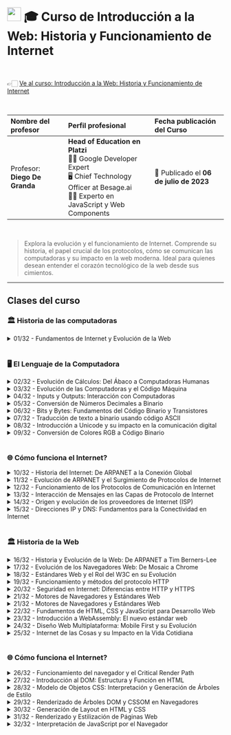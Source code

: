 
# <img width="32px" src="https://static.platzi.com/media/achievements/badge-intro-web-historia-12d10866-cec5-41bb-9ade-ced04aa1060f.png"/> 🎓 Curso de Introducción a la Web: Historia y Funcionamiento de Internet

  <br/>

  👉🏻 [Ve al curso: Introducción a la Web: Historia y Funcionamiento de Internet](https://platzi.com/cursos/introweb)
  
  <br/>

  | Nombre del profesor | Perfil profesional | Fecha publicación del Curso |
  | :--- | :--- | :--- |
  | Profesor: **Diego De Granda** | **Head of Education en Platzi** <br/> 👨‍🏫 Google Developer Expert <br/> 🖥️ Chief Technology Officer at Besage.ai <br/> 👨‍💻 Experto en JavaScript y Web Components | 📅 Publicado el **06 de julio de 2023** |
  
  <br/>


> Explora la evolución y el funcionamiento de Internet. Comprende su historia, el papel crucial de los protocolos, cómo se comunican las computadoras y su impacto en la web moderna. Ideal para quienes desean entender el corazón tecnológico de la web desde sus cimientos.

---

## Clases del curso

### 🏛️ Historia de las computadoras

<details>
  <summary>01/32 - Fundamentos de Internet y Evolución de la Web</summary>
  <br/>

  ## ¿Cuál fue el origen de las computadoras?
  La historia de cómo las computadoras llegaron a ser lo que son hoy es fascinante y marca una evolución destacada de la tecnología. Desde sus inicios con herramientas tan simples como el Abaco hasta convertirse en las poderosas máquinas que conocemos hoy, el panorama computacional ha tenido un recorrido largo e innovador. El interés humano por mejorar los cálculos y registrar operaciones efectivamente fue el motor principal que impulsó este desarrollo. Acompáñame en este recorrido por el tiempo.
  <br/><br/>

  ### ¿Cómo resolvían matemáticas las civilizaciones antiguas?
  A lo largo de los siglos, la necesidad de realizar cálculos precisos llevó a la invención de herramientas que facilitaran esta tarea. Entre éstas, destacan:

  - **El Ábaco**: Considerado la primera "computadora" por su capacidad para realizar y registrar operaciones matemáticas. Era esencial en mercados y transacciones complejas, permitiendo llevar históricos de cuentas.
  - **Máquinas no electrónicas**: Tras el ábaco, la evolución tecnológica nos llevó a dispositivos que, sin usar electricidad, aumentaban la eficiencia y precisión de los cálculos.


  ## ¿Qué son las "primeras computadoras"?
  Antes de la era digital, el término "computadora" se refería a personas especializadas en resolver cálculos complejos. Estas personas, con su experticia, ayudaban a solucionar problemas matemáticos de manera rápida y precisa, mucho antes de que existieran las calculadoras electrónicas.

  ## ¿Cómo influyó la necesidad de precisión en los cálculos complejos?
  La búsqueda constante de resultados sin errores en operaciones matemáticas fue vital para el progreso tecnológico. Documentos y libros con fórmulas preestablecidas comenzaron a ser parte del proceso computacional. Estos libros permitían obtener soluciones rápidas y precisas ante problemas matemáticos desafiantes.

  ## ¿Cómo fue la transición hacia las computadoras electrónicas?
  La evolución desde "computadoras humanas" hacia computadoras electrónicas marcó un hito. Esta transformación no ocurrió de la noche a la mañana. Nació de la necesidad de manejar grandes volúmenes de operaciones más rápidamente y con máxima precisión, algo que las computadoras humanas ya no podían soportar con la misma velocidad.

  La tecnología continuó mejorando hasta desarrollar lo que hoy conocemos como computadoras de escritorio, donde los procesos que antes requerían mucho tiempo ahora se realizan en milisegundos. Las computadoras de hoy demuestran cuán lejos hemos llegado desde aquellos primeros pasos con el ábaco y las personas ordenador.

  ## Impulsa tu aprendizaje
  Conocer la historia de las computadoras nos brinda una perspectiva más amplia de cómo nuestras necesidades y desafíos cotidianos pueden dar lugar a grandes avances. Te animo a seguir explorando sobre la evolución tecnológica; cada descubrimiento pasado nos ofrece lecciones valiosas para innovar en el presente y el futuro.

  ---

  [Curso de Historia de la Programación](https://platzi.com/cursos/historia-programacion)

</details>
<br/>

### 🖥️ El Lenguaje de la Computadora
<details>
  <summary>02/32 - Evolución de Cálculos: Del Ábaco a Computadoras Humanas</summary>
  <br/>

  ## **¿Cuál fue el origen de las computadoras?**

  La historia de cómo las computadoras llegaron a ser lo que son hoy es fascinante y marca una evolución destacada de la tecnología. Desde sus inicios con herramientas tan simples como el Abaco hasta convertirse en las poderosas máquinas que conocemos hoy, el panorama computacional ha tenido un recorrido largo e innovador. El interés humano por mejorar los cálculos y registrar operaciones efectivamente fue el motor principal que impulsó este desarrollo. Acompáñame en este recorrido por el tiempo.

  ### ¿Cómo resolvían matemáticas las civilizaciones antiguas?

  A lo largo de los siglos, la necesidad de realizar cálculos precisos llevó a la invención de herramientas que facilitaran esta tarea. Entre éstas, destacan:

  - **El Ábaco**: Considerado la primera "computadora" por su capacidad para realizar y registrar operaciones matemáticas. Era esencial en mercados y transacciones complejas, permitiendo llevar históricos de cuentas.
  - **Máquinas no electrónicas**: Tras el ábaco, la evolución tecnológica nos llevó a dispositivos que, sin usar electricidad, aumentaban la eficiencia y precisión de los cálculos.

  ### ¿Qué son las "primeras computadoras"?

  Antes de la era digital, el término "computadora" se refería a personas especializadas en resolver cálculos complejos. Estas personas, con su experticia, ayudaban a solucionar problemas matemáticos de manera rápida y precisa, mucho antes de que existieran las calculadoras electrónicas.

  ### ¿Cómo influyó la necesidad de precisión en los cálculos complejos?

  La búsqueda constante de resultados sin errores en operaciones matemáticas fue vital para el progreso tecnológico. Documentos y libros con fórmulas preestablecidas comenzaron a ser parte del proceso computacional. Estos libros permitían obtener soluciones rápidas y precisas ante problemas matemáticos desafiantes.

  ## **¿Cómo fue la transición hacia las computadoras electrónicas?**

  La evolución desde "computadoras humanas" hacia computadoras electrónicas marcó un hito. Esta transformación no ocurrió de la noche a la mañana. Nació de la necesidad de manejar grandes volúmenes de operaciones más rápidamente y con máxima precisión, algo que las computadoras humanas ya no podían soportar con la misma velocidad.

  La tecnología continuó mejorando hasta desarrollar lo que hoy conocemos como computadoras de escritorio, donde los procesos que antes requerían mucho tiempo ahora se realizan en milisegundos. Las computadoras de hoy demuestran cuán lejos hemos llegado desde aquellos primeros pasos con el ábaco y las personas ordenador.

  ## **Impulsa tu aprendizaje**

  Conocer la historia de las computadoras nos brinda una perspectiva más amplia de cómo nuestras necesidades y desafíos cotidianos pueden dar lugar a grandes avances. Te animo a seguir explorando sobre la evolución tecnológica; cada descubrimiento pasado nos ofrece lecciones valiosas para innovar en el presente y el futuro.

  ---

  [Curso de Historia de la Programación: Lenguajes y Paradigmas](https://platzi.com/cursos/historia-programacion)

</details>

<details>
  <summary>03/32 - Evolución de las Computadoras y el Código Máquina</summary>
   <br/>

  ## **¿Cómo surgieron las primeras máquinas y programadoras?**

  En la década de 1940, el mundo de la tecnología dio un gran salto evolutivo al pasar de tener computadoras humanas a máquinas que comenzaban a hacer cálculos complejos. Sorprendentemente, las primeras programadoras fueron en su mayoría mujeres. Mientras las computadoras humanas realizaban cálculos manualmente, llegó un punto en que los problemas exigían soluciones más rápidas y complejas. Esto marcó el inicio de las primeras máquinas, capaces de realizar cálculos en menor tiempo y con mayor exactitud.

  Estas máquinas eran de gran tamaño y las hemos visto retratadas en películas y documentales. Funcionaban a través de una compleja interacción de datos, proporcionando soluciones cruciales para industrias como la NASA o el ejército. Implementar soluciones rápidas era vital, ya que errores en cálculos podían acarrear graves consecuencias, como en misiones espaciales o respuestas militares. Este avance tecnológico transformó el modo en que abordábamos problemas importantes y redujo significativamente el tiempo de cálculo.

  ## **¿Qué papel jugaron las tarjetas perforadas?**

  La necesidad de optimizar la eficiencia en el procesamiento de información llevó al desarrollo de las tarjetas perforadas. Estas tarjetas representaban una revolución en la programación, permitiendo la retención y reutilización de cálculos ya realizados. Cada tarjeta contenía una línea de código en forma de perforaciones, comunicando a la máquina los datos necesarios para ejecutar operaciones específicas.

  Utilizar tarjetas perforadas significaba poder guardar y modificar información, reduciendo el tiempo necesario para realizar cálculos repetitivos. Estas tarjetas optimizaron la interacción con las primeras computadoras, marcando el comienzo de un lenguaje que comunicara efectivamente a humanos con máquinas.

  ## **¿Cómo surgió el código máquina?**

  Con el avance de la tecnología, la comunidad empezó a buscar maneras más eficientes de comunicarse con las computadoras. Nació así el código máquina, un lenguaje compuesto de unos y ceros, fundamental para que las computadoras procesen y comprendan los datos que se les suministran. Este lenguaje binario permitía cálculos rápidos y precisos, cerrando la brecha entre los datos introducidos y los resultados proporcionados por la máquina.

  La importancia del lenguaje de máquina radica en la capacidad de traducir las instrucciones humanas a un formato que las computadoras pudieran procesar. A medida que las computadoras crecían en complejidad y alcances, se hizo evidente la necesidad de desarrollar lenguajes de programación más avanzados.

  ## **¿Cómo influyó IBM en el desarrollo de lenguajes de programación?**

  En la década de 1950, IBM jugó un papel crucial en el avance tecnológico al desarrollar uno de los primeros lenguajes de programación para sus máquinas de gran tamaño. Este lenguaje permitía a los usuarios programar y obtener resultados de manera más eficaz, acercándonos a la forma en que interactuamos con las computadoras en la actualidad.

  El trabajo de IBM destacó por sentar las bases de la programación moderna, permitiendo a los desarrolladores dejar atrás el código binario y emplear un lenguaje más intuitivo para los humanos. Este paso esencial abrió camino a lenguajes que funcionan como intermediarios entre la mente humana y la capacidad de cálculo de la máquina. A través de estos desarrollos, se transformó la interacción con la tecnología, ampliando las posibilidades de lo que se puede lograr con las computadoras.

  Este fascinante recorrido muestra cómo la evolución tecnológica ha sido impulsada por la necesidad de soluciones rápidas y precisas, guiada por la innovación y la creatividad de las mentes pioneras de la época. Así que, no dejes de aprender y explorar las maravillas de la tecnología que continúan moldeando nuestro futuro.

  ---

  ### Máquinas de cálculo

  Cada vez se requería más potencia de cálculo, las computadoras humanas no eran suficientes y, como humanos, estaban sujetas a errores que podrían ser muy graves, ya que principalmente se realizaban cálculos para la NASA o para temas bélicos. Es por esto por lo que se crearon **máquinas de cálculo** muy grandes que ocupaban un cuarto entero y que eran programadas por mujeres.

  ![](https://miro.medium.com/v2/format:webp/1*5aVhbmAemgsnu47w7D2IhQ.jpeg)

  ### Tarjetas perforadas

  ---

  El problema con las máquinas de cálculo era que su programación era manual. Si se necesitaba hacer un cálculo similar, las programadoras debían cablear nuevamente la máquina para resolverlo. Es allí dónde nacieron las **tarjetas perforadas** que consisten en unas tarjetas con huecos que representan datos que eran leídos por una máquina de cálculo. 

  ![](https://upload.wikimedia.org/wikipedia/commons/f/fe/Used_Punchcard_%285151286161%29.jpg)

  ### Machine code

  ---

  El **código máquina**, es básicamente el lenguaje que entiende una máquina y que está representado por ceros y unos. A esto se le conoce como sistema binario.

  ### Primer lenguaje de programación

  ---

  Con estos avances, en los 50 se dio origen al primer lenguaje de programación de alto nivel llamado FORTRAN, que fue desarrollado por IBM.

  ![](https://upload.wikimedia.org/wikipedia/commons/0/07/Fortran_acs_cover.jpeg)

</details>

<details>
  <summary>04/32 - Inputs y Outputs: Interacción con Computadoras</summary>
   <br/>

  ## **¿Qué son los inputs y outputs en computación?**

  Los inputs y outputs son conceptos fundamentales en el mundo de la computación y la interacción con las máquinas. Es el método mediante el cual nos comunicamos con dispositivos electrónicos y computadores, sin importar su tamaño o función. Estas interacciones permiten que la información sea procesada, generando resultados específicos.

  ### ¿Cómo funcionan los inputs?

  <aside>
  💡

  Los inputs son la información que proporcionamos a las máquinas. 

  </aside>

  Estos datos son ingresados a través de diversos dispositivos diseñados específicamente para esta tarea. Algunos ejemplos comunes de dispositivos de input incluyen:

  - **Teclados**: Permiten introducir caracteres y comandos a una computadora.
  - **Micrófonos**: Capturan audio que puede ser procesado posteriormente.
  - **Pantallas táctiles**: Detectan y procesan los toques para ejecutar acciones en los dispositivos.

  Una vez que la información es ingresada, se envía a la máquina donde se lleva a cabo el procesamiento necesario para convertirla en una salida útil.

  ### ¿Qué rol tienen los outputs?

  <aside>
  💡

  Los outputs representan los resultados de los cálculos o procesos realizados por la computadora sobre los datos de entrada. 

  </aside>

  Los dispositivos de output son responsables de presentar esta información al usuario en un formato comprensible. Algunos ejemplos incluyen:

  - **Monitores**: Visualizan gráficos, textos y videos.
  - **Altavoces**: Emiten sonido procesado desde el dispositivo.
  - **Impresoras**: Producen copias físicas de documentos digitales.

  El papel de los outputs es fundamental, ya que se encargan de mostrar de manera clara y precisa los resultados de las operaciones realizadas por el sistema.

  ### ¿Por qué es importante el proceso?

  La esencia de la interacción máquina-humano radica en el proceso que ocurre entre la entrada de información (input) y la salida de los resultados (output). Este procesamiento es la razón por la que las computadoras son tan valiosas. En este contexto, el procesador actúa como el "cerebro" que:

  1. Recibe y valida los inputs.
  2. Realiza los cálculos necesarios.
  3. Genera los resultados que serán vistos o escuchados a través de los dispositivos de output.

  Sin este procesamiento, las computadoras no podrían traducir el input en algo útil. Este proceso es lo que permite, por ejemplo, enviar un correo electrónico a un contacto específico o ejecutar un programa en la computadora con solo un comando.

  Entender cómo los inputs y outputs trabajan juntos es vital para optimizar la interacción con cualquier dispositivo tecnológico y es un conocimiento esencial para desarrolladores, diseñadores y usuarios en general. Continúa aprendiendo sobre estos temas fascinantes, ya que expandir tus habilidades en computación te abrirá puertas a numerosas oportunidades innovadoras y creativas.

  ---

  ## Inputs y Outputs

  ---

  Uno de los problemas que enfrentamos era generar cálculos de forma rápida y eficiente. Para eso se empezaron a crear máquinas que reciben información para realizar cálculos y que generan un resultado. A esto se le conoce como **inputs** y **outputs**. Esta es la forma en la que nos comunicamos con las máquinas, nosotros generamos una serie de inputs, la computadora realiza los procesos necesarios, y luego nos muestra los outputs de esos procesos. .

  ## ⌨️ Inputs

  ---

  Los **inputs** son datos o señales que **ingresamos** en un sistema para **ser procesados**. Estos pueden provenir de diferentes fuentes como el teclado, mouse, micrófono, cámaras, escáneres, sensores, archivos de texto, archivos de imagen, etc. 

  ## 💻 Outputs

  ---

  Los **outputs** son los resultados o **respuestas** generadas por el sistema en respuesta al **procesamiento de los inputs**. Estos resultados pueden ser visualizados, almacenados o transmitidos a través de diferentes medios. Algunos outputs son la pantalla, altavoces, impresora, archivos de datos generados, mensajes de texto, resultados de cálculos, etc.

</details>

<details>
  <summary>05/32 - Conversión de Números Decimales a Binario</summary>
   <br/>

  ## **¿Cómo entienden las máquinas nuestro lenguaje?**

  Las máquinas no comprenden nuestro idioma ni nuestros números como nosotros lo hacemos. Mientras nosotros usamos un sistema decimal para contar y comunicarnos, las máquinas emplean el código binario, que consiste únicamente en una secuencia de ceros y unos (0s y 1s). Para que las máquinas entiendan la información que les enviamos, todo debe traducirse a este sistema binario.

  ### ¿Qué es el sistema binario?

  El sistema binario es un método de conteo fundamental en el funcionamiento de las computadoras. A diferencia de nuestro sistema decimal (basado en diez dígitos: 0 al 9), el binario solo utiliza dos dígitos: 0 y 1. Todo lo que las máquinas procesan - desde números hasta texto - se convierte a binario. Los dispositivos electrónicos emplean este sistema porque es más sencillo, fiable y eficiente para procesar.

  ### ¿Cómo se convierten los números al sistema binario?

  Para entender cómo los números se traducen al sistema binario, repasemos cómo funciona nuestra numeración decimal. Comenzamos en cero y progresamos hasta llegar al nueve. Al llegar al diez necesitamos una nueva columna de unidades: el diez se convierte en "10", el siguiente número en "11" y así sucesivamente.

  - En el sistema decimal:
      - El número 230 se escribe como (2 * 100) + (3 * 10) + (0 * 1).

  Para traducir números al binario, necesitamos entender que utiliza potencias de dos.

  1. Listado de potencias de dos que necesitamos para contar hasta 128:
      - 1, 2, 4, 8, 16, 32, 64, y 128.
  2. Contar en binario emplea multiplica y añade usando estas potencias.

  ### Ejemplos de conversión de números a binario

  - **Número 1 en binario:** Se usa el primer dígito (derecho) y los demás se colocan como ceros.
      - `00000001`
  - **Número 2 en binario:** Se usa el segundo dígito para representar 2.
      - `00000010`
  - **Número 3 en binario:** Al sumar el 1 y el 2, se obtiene 3.
      - `00000011`
  - **Número 20 en binario:** Sumamos 16 y 4.
      - `00010100`
  - **Número 255 en binario:** Representado por la suma de todas las potencias de dos hasta 128.
      - `11111111`

  ### Ejercicio práctico

  Como actividad, intenta convertir el número 70 al sistema binario. ¿Cuáles de los dígitos de referencia deberías sumar para llegar a 70? Una vez que completes el ejercicio, te animamos a compartir tus resultados en los comentarios.

  Cada paso que das en el entendimiento del lenguaje de las máquinas, fortalece tu comprensión del universo computacional. ¡Continúa tus estudios y sigue practicando! El camino de la programación está lleno de nuevas habilidades por descubrir y dominar.

  ### Binario

  El lenguaje que usamos los seres humanos para comunicarnos entre nosotros no es el mismo lenguaje que usan las máquinas. Nosotros nos comunicamos por medio de sonidos que son interpretados en caracteres alfanuméricos. Las máquinas entienden un **código binario** que se basa en señales de corrientes eléctricas de diferentes capacidades. .

  ### ¿Qué es el código binario?

  ---

  El código binario es una

  **representación de datos o información**

  que usa únicamente dos símbolos, el cero

  ```
  ”0”
  ```

  y el uno

  ```
  ”1”
  ```

  Estos símbolos se conocen como bits (dígito binario).

  Un bit es la unidad básica de información en el código binario. La combinación de `bits` permite representar información más compleja. Por ejemplo, ocho bits agrupados se denominan `byte` y un byte puede representar **256 (2^8)** valores diferentes. En código binario, los números se representan utilizando una serie de bits. Cada bit en una posición determinada tiene un valor asociado, y la combinación de todos los bits representa un número en el sistema binario. Además, el código binario se utiliza para representar caracteres, instrucciones de máquina, datos de archivo y cualquier otra información que pueda expresarse en términos de encendido (1) y apagado (0).

  ![](https://static.platzi.com/media/user_upload/binary_system-8acf99ec-1b88-46ca-b7b3-557f7b77b10c.jpg)

</details>

<details>
  <summary>06/32 - Bits y Bytes: Fundamentos del Código Binario y Transistores</summary>
   <br/>

  ## **¿Qué es un código binario y cómo se relaciona con las computadoras?**

  El mundo de la tecnología es fascinante, y el código binario es uno de los pilares que sustentan la computación moderna. Aunque a simple vista puedan parecer solo una serie de unos y ceros, estas secuencias permiten a las computadoras entender nuestro lenguaje y realizar sus procesamientos. Pero, ¿cómo sucede esto? En este artículo, desentrañamos los fundamentos del código binario y su papel fundamental en el funcionamiento de nuestras computadoras.

  ### ¿Cómo se representa un número en binario?

  El sistema binario utiliza solo dos dígitos, 0 y 1, para representar números. Cada dígito en un número binario es un "bit", y una secuencia de 8 bits forma un "byte". Para convertir un número decimal a binario, se inicia desde el dígito más significativo hacia el menos significativo, convirtiendo cada posición a una potencia de dos correspondiente.

  Por ejemplo, el número decimal 70 puede ser representado en binario como 01000110.

  ### ¿Qué es el peso en términos de bits y bytes?

  En computación, el concepto de "peso" se refiere al tamaño o cantidad de datos que una secuencia de bits puede representar. Un solo bit puede tener dos estados (0 o 1), mientras que un byte, compuesto por 8 bits, puede representar 256 combinaciones diferentes (2^8). Esto significa que un byte tiene un peso de 255 en la escala binaria, ya que puede almacenar valores de 0 a 255.

  ### ¿Cómo traducen las computadoras el código binario?

  La clave para la traducción del código binario en las computadoras son los transistores. Estos dispositivos son capaces de estar en dos estados: encendido o apagado, que en el lenguaje de las máquinas se traduce a 1 (on) o 0 (off). Los transistores forman la base del procesamiento de las computadoras, permitiendo que las máquinas realicen cálculos al activar o desactivar estos circuitos millones de veces por segundo.

  ### ¿Cuál es el papel de los transistores en la traducción de código?

  Los transistores han sido uno de los inventos más revolucionarios en la historia de la humanidad. Gracias a ellos, las enormes válvulas de vacío que solían controlar los circuitos de las computadoras han sido reemplazadas por diminutos componentes electrónicos. Esto ha permitido el desarrollo de procesadores con millones de transistores miniaturizados que, al trabajar en conjunto, traducen nuestro lenguaje en código binario. De esta manera, se facilita la ejecución de tareas complejas en las computadoras.

  ### ¿Cómo se traducen los códigos binarios en letras, números y otros elementos?

  Esto es un proceso esencial para que las computadoras puedan representar textos, imágenes y sonidos de manera comprensible. Aunque el artículo no entra en detalles específicos sobre cómo se realiza esta traducción, en próximas lecturas se explorarán los sistemas y algoritmos que permiten a las computadoras entender y transformar los códigos binarios en letras, colores y música.

  De esta manera, el código binario es más que una simple secuencia de unos y ceros. Constituye el lenguaje fundamental que conecta nuestras instrucciones con las capacidades de procesamiento de las computadoras, permitiendo un sinfín de aplicaciones modernas, desde el simple texto hasta los gráficos complejos y las melodías musicales.

  ---

  ### Bits y Bytes

  ---

  Las computadoras no entienden directamente el código binario, nosotros debemos decirle a la computadora que hacer por medio de un **proceso computacional**. Es como si le dijéramos a un cuchillo que corte una papa, no lo va a hacer hasta que nosotros tomémonos el cuchillo y cortemos la papa. Al final del día, las máquinas so herramientas que necesitan esos inputs para poder darnos resultados. .

  ### Bits

  ---

  Un bit es la **unidad básica** de información en el sistema binario y representa un dígito que puede ser `1` o `0`. Visualmente, puedes imaginar un bit como un interruptor que puede estar **encendido** (1) o **apagado** (0). .

  ### Byte

  ---

  Un byte es una **agrupación de ocho bits** consecutivos. Es la unidad de **almacenamiento fundamental** en la mayoría de los sistemas informáticos. Un byte es como ocho interruptores consecutivos, cada uno representa un bit. . Un byte puede representar diferentes valores, incluyendo caracteres, números y datos. Por ejemplo, en el estándar ASCII, cada byte representa un carácter.

</details>

<details>
  <summary>07/32 - Traducción de texto a binario usando código ASCII</summary>
   <br/>

  ## **¿Cómo se representa el código binario en letras y números?**

  Cuando las computadoras comenzaron a tomar relevancia, uno de los desafíos principales fue cómo traducir el código binario en elementos comprensibles, como letras y números. Con el tiempo, se creó el código ASCII (American Standard Code for Information Interchange) para resolver esta cuestión. 

  <aside>
  💡

  ASCII es un sistema estándar de codificación que representa letras, números y ciertos caracteres especiales mediante números enteros. Cada letra del alfabeto, en mayúscula o minúscula, así como ciertos caracteres especiales, tiene un valor numérico asignado que se traduce fácilmente en binario.

  </aside>

  Por ejemplo, si deseas crear una frase en mayúsculas utilizando ASCII, debes identificar el número que representa cada letra, traducirlo a binario y ensamblar la frase. Este es un proceso que las máquinas ejecutan para comunicarse internamente de manera eficaz.

  ![image.png](attachment:99db9952-10bc-4334-a7d2-40f59db06148:image.png)

  ### ¿Cuál es el proceso de traducción al binario?

  El proceso de traducir texto a binario a través del código ASCII sigue varios pasos. Primero, conviertes el texto en una cadena de números utilizando las representaciones de ASCII. Cada letra y símbolo tiene un número correspondiente en la tabla ASCII. Luego, esos números se transforman en secuencias de bits (ceros y unos) en lenguaje binario.

  Por ejemplo, si tenemos la palabra "Hola", se deben tomar las representaciones ASCII de las letras H (72), o (111), l (108), a (97), y luego convertir estos números en sus equivalentes binarios. Finalmente, se ensamblan las secuencias para formar la representación completa de la palabra en lenguaje binario.

  En la práctica, al recibir texto, las computadoras realizan este proceso de manera inversa para presentarnos el lenguaje comprensible.

  ### ¿Qué limitaciones tiene el código ASCII?

  A pesar de su utilidad, el código ASCII tiene ciertas limitaciones. No puede representar caracteres especiales que no están en el alfabeto inglés, como la "ñ" o vocales acentuadas, elementos comunes en varios idiomas, incluido el español. Debido a estas deficiencias, ASCII solo se utiliza para un conjunto limitado de caracteres.

  Para representar un espectro más amplio de caracteres, como aquellos necesarios para otros idiomas o símbolos adicionales, se utilizan otras codificaciones más avanzadas, como UTF-8 o Unicode. Estas incorporan una gama mucho más amplia, incluidas las letras y símbolos necesarios para diferentes sistemas de escritura alrededor del mundo.

  ### ¿Cómo se maneja la comunicación entre computadoras?

  Dentro del contexto de un chat o una aplicación donde se intercambian mensajes, las computadoras utilizan ASCII para convertir texto en un formato que pueda ser almacenado y transmitido. Una vez que el texto se convierte en números (ASCII) y luego a binario, se transmite a través de redes hasta el destino. Al recibirlo, el dispositivo destinatario realiza el proceso inverso, traduciendo el binario de regreso a ASCII y finalmente a texto legible.

  Este proceso asegura que los mensajes se transmitan tal como se concibieron, sin distorsiones ni pérdida de información. La normalización que ofrece ASCII es crucial, a pesar de sus limitaciones, y forma la base de muchos sistemas modernos hasta que otras codificaciones más completas se adoptan para soportar la diversidad lingüística global.

  ---

  ### ¿Cómo se representan diferentes caracteres en la computadora?

  Los caracteres se representan utilizando diferentes sistemas de codificación de caracteres. Uno de ellos es el sistema

  [***ASCII (American Standard Code for Information Interchange)***](https://www.ascii-code.com/)

  que es uno de los sistemas de codificación más antiguos y ampliamente utilizados. . Cada carácter en el conjunto ASCII se representa mediante un único **byte (8 bits)**. El conjunto ASCII original incluye **128 caracteres**, que incluyen letras mayúsculas y minúsculas, dígitos, signos de puntuación y caracteres especiales.

  ![](https://linuxhint.com/wp-content/uploads/2022/02/word-image-533.png)

</details>

<details>
  <summary>08/32 - Introducción a Unicode y su impacto en la comunicación digital</summary>
   <br/>

  ## **¿Qué es el Unicode y por qué es importante?**

  Con el avance de la tecnología y la necesidad de comunicarnos globalmente, la representación precisa de los caracteres se ha convertido en algo crucial. Al tratar de englobar todos los símbolos, letras y emojis de distintos alfabetos, surge el Unicode, un sistema que abarca un extenso listado de caracteres. Este código es la columna vertebral que nos permite compartir e interpretar texto coherentemente a nivel internacional, asegurando la comunicación correcta y enriqueciendo el intercambio cultural.

  ### ¿Cómo se originó el Unicode?

  El Unicode se desarrolló para superar las limitaciones del código ASCII, que solo soporta el alfabeto básico en inglés, unos pocos caracteres especiales y no incluye algunos caracteres esenciales para otros idiomas, como la Ñ o la variedad de emoticonos y emojis que utilizamos hoy. Este nuevo estándar se amplía continuamente, incorporando actualizaciones y nuevos caracteres que son reconocidos y tratados correctamente por la mayoría de los sistemas informáticos actuales.

  ### ¿Cuáles son los alcances del Unicode?

  El Unicode se encarga de traducir casi todos los alfabetos existentes en el mundo a un sistema comprensible para las computadoras. Con cada nueva versión, se añaden caracteres, símbolos culturales y, naturalmente, divertidos y expresivos emojis, permitiendo una comunicación efectiva y emocionalmente rica. Además, esta traducción se realiza de tal manera que es entendible en formato binario, lo que facilita la interacción con las máquinas.

  - **Cobertura de idiomas**: Soporte para miles de caracteres de idiomas diversos, desde escritura latina hasta ideogramas asiáticos.
  - **Emoticonos y emojis**: Continuo aumento en la variedad de emoticonos y emojis, reflejando tendencias culturales y sociales.
  - **Compatibilidad**: Integrado en la mayoría de los sistemas operativos y aplicaciones de software, permitiendo comunicación sin barreras.

  ## **¿Por qué migrar de ASCII a Unicode?**

  La migración de ASCII a Unicode no es simplemente una evolución tecnológica; es una necesidad de inclusión cultural y diversidad. Mientras que ASCII ofrece una solución básica para inglés y algunos otros caracteres de uso común, Unicode abre las puertas a un escenario global donde cada forma de comunicación es reconocida y valorada.

  ### ¿Cómo afecta Unicode al intercambio cultural?

  - **Representación inclusiva**: Permite a personas de diferentes regiones usar su propio idioma sin barreras, fomentando un entorno en línea más homogéneo y comprendido.
  - **Emojis como lengua universal**: A menudo, los emojis trascienden las diferencias lingüísticas, actuando como una forma de comunicación universal que es apreciada y entendida por todos.
  - **Actualizaciones constantes**: La inclusión de nuevos caracteres y emojis refleja los cambios culturales y la aceptación de nuevos significados sociales.

  ### Recomendaciones al trabajar con Unicode

  Si te encuentras trabajando en tecnología o disciplinas que requieren procesamiento de texto, toma en cuenta las siguientes recomendaciones sobre el Unicode:

  - **Facilitar la interconectividad**: Asegúrate de que tu software o aplicación sea compatible con Unicode para alcanzar una audiencia global sin dificultades.
  - **Manejo de conversiones**: Está atento a las conversiones entre diferentes formatos y asegúrate de que se mantenga la integridad de los datos al hacer transcripciones o migraciones.
  - **Exploración continua**: Mantente actualizado sobre los nuevos desarrollos y representaciones que puedan beneficiar o afectar tu proyecto o entorno de comunicación.

  Al utilizar Unicode y participar en la diversidad de caracteres y emojis, nos enriquecemos cultural y tecnológicamente, permitiendo que nuestro lenguaje crezca tanto en variedad como en profundidad. ¿Estás listo para adentrarte más en el mundo de los caracteres y códigos? La próxima vez, exploraremos cómo se traducen elementos como colores y música a un lenguaje que las computadoras pueden entender.

  ---

  [Unicode es un sistema de codificación](https://home.unicode.org/) de caracteres más moderno que tiene como objetivo representar todos los caracteres utilizados en todos los sistemas de escritura del mundo. Unicode utiliza **más de un byte** para representar caracteres y ofrece diferentes formas de codificación, como **UTF-8, UTF-16 y UTF-32.** . **UTF-8** es el esquema de codificación más comúnmente utilizado en la web y en sistemas informáticos modernos. Utiliza de **1 a 4 bytes** para representar caracteres, según su valor. . **UTF-16** utiliza principalmente **2 bytes**, pero también puede usar **4 bytes** para caracteres más raros o menos comunes. . **UTF-32** utiliza **4 bytes**, lo que simplifica que todos los caracteres se representan con la misma cantidad de bytes. .

  **Este sistema es el que nos permite utilizar emojis :yum: que son una combinación de varios caracteres**.

</details>

<details>
  <summary>09/32 - Conversión de Colores RGB a Código Binario</summary>
   <br/>

  ## **¿Cómo se convierten los colores en código binario?**

  En el fascinante mundo de la informática, convertir colores en código binario es una habilidad esencial. Este proceso es similar a cómo se transforman los alfabetos en secuencias comprensibles para los computadores. Al igual que estos, los colores requieren un sistema para traducirse a un lenguaje que la máquina pueda procesar. Aquí es donde entra el código RGB, un método fundamental utilizado en pantallas de computadora y dispositivos con luces de colores.

  ### ¿Qué es el código RGB?

  El código RGB es un modelo basado en tres colores primarios: rojo (R), verde (G) y azul (B). Estos tres colores se combinan en diferentes intensidades para crear una amplia gama de otros colores. Este modelo es particularmente popular entre quienes disfrutan personalizando sus setups o dispositivos electrónicos con luces LED.

  ### ¿Cómo funciona la representación digital de colores?

  Cada color se define a partir de tres conjuntos de tonalidades, uno para cada color primario del RGB, con valores que oscilan entre 0 y 255. Este rango se basa en la capacidad de un byte (8 bits) de representar 256 estados posibles. Por ejemplo:

  - **Negro**: Cuando los tres colores están al nivel más bajo (0, 0, 0).
  - **Blanco**: Cuando los tres colores están al nivel más alto (255, 255, 255).
  - **Rojo puro**: Rojo en 255, verde y azul en 0 (255, 0, 0).

  La combinación específica de números de estos tres colores en un solo píxel constituye el color final que vemos en pantalla.

  ### ¿Cómo traducir RGB a código binario?

  Cuando tienes un color determinado, primero necesitas su codificación RGB. Supongamos que tienes el siguiente código RGB:

  ```
  Rojo: 178
  Verde: 80
  Azul: 228
  ```

  Cada uno de estos números puede convertirse a binario:

  - **178** en binario: `10110010`
  - **80** en binario: `01010000`
  - **228** en binario: `11100100`

  Esta traducción se realiza individualmente para cada color primario. Un píxel, entonces, resultará en la combinación de estos tres conjuntos de 8 bits, haciendo que cada píxel "pese" 3 bytes.

  ## **¿La música se codifica de manera similar?**

  Interesantemente, la música también se transforma en código binario, aunque a través de un mecanismo distinto. La música viaja en ondas y, mediante la conversión de estas fases de ondas a 1s y 0s, se crea un formato comprendido por las computadoras. Por ejemplo, cuando una onda está en su fase superior, puede representarse como 1, y en la inferior, como 0.

  Esta habilidad de transformar elementos diversos como textos, imágenes y sonidos en código binario resulta crucial para que las computadoras procesen y reproduzcan contenido de manera eficiente. ¡Así que sigue explorando y ampliando tus conocimientos sobre cómo la tecnología traduce y reproduce nuestro mundo cotidiano!

</details>
<br/>

### 🌐 Cómo funciona el Internet?
<details>
  <summary>10/32 - Historia del Internet: De ARPANET a la Conexión Global</summary>
   <br/>
</details>

<details>
  <summary>11/32 - Evolución de ARPANET y el Surgimiento de Protocolos de Internet</summary>
   <br/>
</details>

<details>
  <summary>12/32 - Funcionamiento de los Protocolos de Comunicación en Internet</summary>
   <br/>
</details>

<details>
  <summary>13/32 - Interacción de Mensajes en las Capas de Protocolo de Internet</summary>
   <br/>
</details>

<details>
  <summary>14/32 - Origen y evolución de los proveedores de Internet (ISP)</summary>
   <br/>
</details>

<details>
  <summary>15/32 - Direcciones IP y DNS: Fundamentos para la Conectividad en Internet</summary>
   <br/>
</details>
<br/>

### 🏛️ Historia de la Web
<details>
  <summary>16/32 - Historia y Evolución de la Web: De ARPANET a Tim Berners-Lee</summary>
   <br/>
</details>

<details>
  <summary>17/32 - Evolución de los Navegadores Web: De Mosaic a Chrome</summary>
   <br/>
</details>

<details>
  <summary>18/32 - Estándares Web y el Rol del W3C en su Evolución</summary>
   <br/>
</details>

<details>
  <summary>19/32 - Funcionamiento y métodos del protocolo HTTP</summary>
   <br/>
</details>

<details>
  <summary>20/32 - Seguridad en Internet: Diferencias entre HTTP y HTTPS</summary>
   <br/>
</details>

<details>
  <summary>21/32 - Motores de Navegadores y Estándares Web</summary>
   <br/>
</details>

<details>
  <summary>21/32 - Motores de Navegadores y Estándares Web</summary>
   <br/>
</details>

<details>
  <summary>22/32 - Fundamentos de HTML, CSS y JavaScript para Desarrollo Web</summary>
   <br/>
</details>

<details>
  <summary>23/32 - Introducción a WebAssembly: El nuevo estándar web</summary>
   <br/>
</details>

<details>
  <summary>24/32 - Diseño Web Multiplataforma: Mobile First y su Evolución</summary>
   <br/>
</details>

<details>
  <summary>25/32 - Internet de las Cosas y su Impacto en la Vida Cotidiana</summary>
   <br/>
</details>
<br/>

### 🌐 Cómo funciona el Internet?
<details>
  <summary>26/32 - Funcionamiento del navegador y el Critical Render Path</summary>
   <br/>
</details>

<details>
  <summary>27/32 - Introducción al DOM: Estructura y Función en HTML</summary>
   <br/>
</details>

<details>
  <summary>28/32 - Modelo de Objetos CSS: Interpretación y Generación de Árboles de Estilo</summary>
   <br/>
</details>

<details>
  <summary>29/32 - Renderizado de Árboles DOM y CSSOM en Navegadores</summary>
   <br/>
</details>

<details>
  <summary>30/32 - Generación de Layout en HTML y CSS</summary>
   <br/>
</details>

<details>
  <summary>31/32 - Renderizado y Estilización de Páginas Web</summary>
   <br/>
</details>

<details>
  <summary>32/32 - Interpretación de JavaScript por el Navegador</summary>
   <br/>
</details>